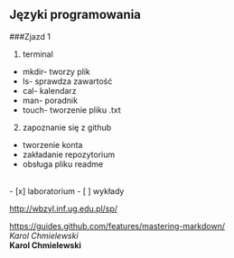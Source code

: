 ## Języki programowania

###Zjazd 1

1. terminal
 * mkdir- tworzy plik
 * ls- sprawdza zawartość
 * cal- kalendarz
 * man- poradnik
 * touch- tworzenie pliku .txt
2. zapoznanie się z github
 * tworzenie konta
 * zakładanie repozytorium
 * obsługa pliku readme
 </br>
- [x] laboratorium
- [ ] wykłady
</br>

http://wbzyl.inf.ug.edu.pl/sp/

https://guides.github.com/features/mastering-markdown/
</br>
*Karol Chmielewski*</br>
**Karol Chmielewski**
